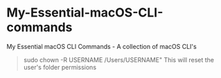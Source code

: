 # My-Essential-macOS-CLI-commands
My Essential macOS CLI Commands - A collection of macOS CLI's

> sudo chown -R USERNAME /Users/USERNAME"
This will reset the user's folder permissions
